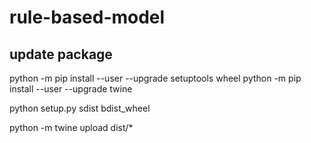 # rule-based-model

## update package
python -m pip install --user --upgrade setuptools wheel
python -m pip install --user --upgrade twine

python setup.py sdist bdist_wheel

python -m twine upload dist/*